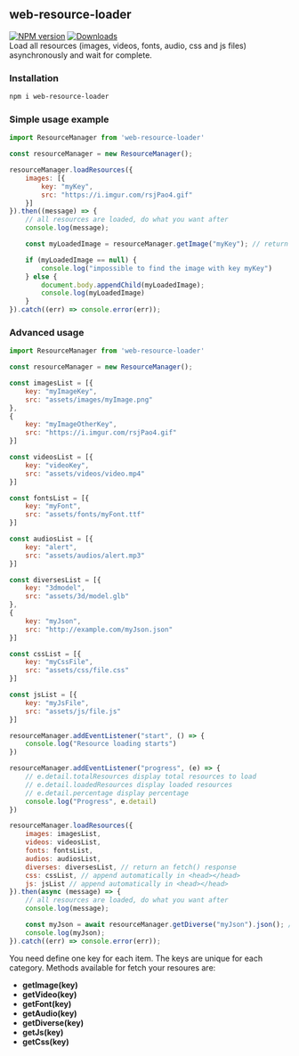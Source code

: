 ## web-resource-loader
[![NPM version](https://img.shields.io/npm/v/web-resource-loader.svg?style=flat-square)](https://www.npmjs.com/package/web-resource-loader)
[![Downloads](https://img.shields.io/npm/dm/web-resource-loader.svg?style=flat-square)](https://www.npmjs.com/package/web-resource-loader)
<br />
Load all resources (images, videos, fonts, audio, css and js files) asynchronously and wait for complete.

### Installation
```bash
npm i web-resource-loader
```

### Simple usage example
```javascript
import ResourceManager from 'web-resource-loader'

const resourceManager = new ResourceManager();

resourceManager.loadResources({
    images: [{
        key: "myKey",
        src: "https://i.imgur.com/rsjPao4.gif"
    }]
}).then((message) => {
    // all resources are loaded, do what you want after
    console.log(message);

    const myLoadedImage = resourceManager.getImage("myKey"); // return an HTMLImageElement

    if (myLoadedImage == null) {
        console.log("impossible to find the image with key myKey")
    } else {
        document.body.appendChild(myLoadedImage);
        console.log(myLoadedImage)
    }
}).catch((err) => console.error(err));
```

### Advanced usage
```javascript
import ResourceManager from 'web-resource-loader'

const resourceManager = new ResourceManager();

const imagesList = [{
    key: "myImageKey",
    src: "assets/images/myImage.png"
},
{
    key: "myImageOtherKey",
    src: "https://i.imgur.com/rsjPao4.gif"
}]

const videosList = [{
    key: "videoKey",
    src: "assets/videos/video.mp4"
}]

const fontsList = [{
    key: "myFont",
    src: "assets/fonts/myFont.ttf"
}]

const audiosList = [{
    key: "alert",
    src: "assets/audios/alert.mp3"
}]

const diversesList = [{
    key: "3dmodel",
    src: "assets/3d/model.glb"
},
{
    key: "myJson",
    src: "http://example.com/myJson.json"
}]

const cssList = [{
    key: "myCssFile",
    src: "assets/css/file.css"
}]

const jsList = [{
    key: "myJsFile",
    src: "assets/js/file.js"
}]

resourceManager.addEventListener("start", () => {
    console.log("Resource loading starts")
})

resourceManager.addEventListener("progress", (e) => {
    // e.detail.totalResources display total resources to load
    // e.detail.loadedResources display loaded resources
    // e.detail.percentage display percentage
    console.log("Progress", e.detail)
})

resourceManager.loadResources({
    images: imagesList,
    videos: videosList,
    fonts: fontsList,
    audios: audiosList,
    diverses: diversesList, // return an fetch() response
    css: cssList, // append automatically in <head></head>
    js: jsList // append automatically in <head></head>
}).then(async (message) => {
    // all resources are loaded, do what you want after
    console.log(message);

    const myJson = await resourceManager.getDiverse("myJson").json(); // return an JSON parsed data
    console.log(myJson);
}).catch((err) => console.error(err));
```

You need define one key for each item. The keys are unique for each category.
Methods available for fetch your resoures are: 
- **getImage(key)**
- **getVideo(key)**
- **getFont(key)**
- **getAudio(key)**
- **getDiverse(key)**
- **getJs(key)**
- **getCss(key)**